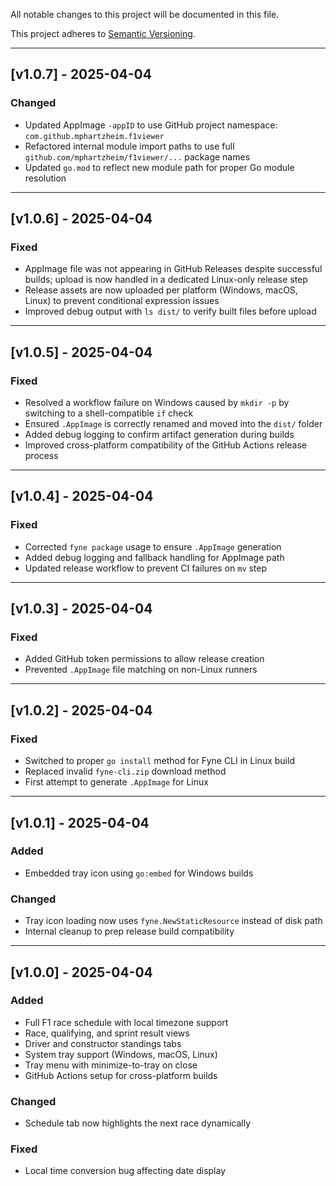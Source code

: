 All notable changes to this project will be documented in this file.

This project adheres to [Semantic Versioning](https://semver.org).

---

## [v1.0.7] - 2025-04-04

### Changed
- Updated AppImage `-appID` to use GitHub project namespace: `com.github.mphartzheim.f1viewer`
- Refactored internal module import paths to use full `github.com/mphartzheim/f1viewer/...` package names
- Updated `go.mod` to reflect new module path for proper Go module resolution

---

## [v1.0.6] - 2025-04-04

### Fixed
- AppImage file was not appearing in GitHub Releases despite successful builds; upload is now handled in a dedicated Linux-only release step
- Release assets are now uploaded per platform (Windows, macOS, Linux) to prevent conditional expression issues
- Improved debug output with `ls dist/` to verify built files before upload

---

## [v1.0.5] - 2025-04-04

### Fixed
- Resolved a workflow failure on Windows caused by `mkdir -p` by switching to a shell-compatible `if` check
- Ensured `.AppImage` is correctly renamed and moved into the `dist/` folder
- Added debug logging to confirm artifact generation during builds
- Improved cross-platform compatibility of the GitHub Actions release process

---

## [v1.0.4] - 2025-04-04

### Fixed
- Corrected `fyne package` usage to ensure `.AppImage` generation
- Added debug logging and fallback handling for AppImage path
- Updated release workflow to prevent CI failures on `mv` step

---

## [v1.0.3] - 2025-04-04

### Fixed
- Added GitHub token permissions to allow release creation
- Prevented `.AppImage` file matching on non-Linux runners

---

## [v1.0.2] - 2025-04-04

### Fixed
- Switched to proper `go install` method for Fyne CLI in Linux build
- Replaced invalid `fyne-cli.zip` download method
- First attempt to generate `.AppImage` for Linux

---

## [v1.0.1] - 2025-04-04

### Added
- Embedded tray icon using `go:embed` for Windows builds

### Changed
- Tray icon loading now uses `fyne.NewStaticResource` instead of disk path
- Internal cleanup to prep release build compatibility

---

## [v1.0.0] - 2025-04-04

### Added
- Full F1 race schedule with local timezone support
- Race, qualifying, and sprint result views
- Driver and constructor standings tabs
- System tray support (Windows, macOS, Linux)
- Tray menu with minimize-to-tray on close
- GitHub Actions setup for cross-platform builds

### Changed
- Schedule tab now highlights the next race dynamically

### Fixed
- Local time conversion bug affecting date display
